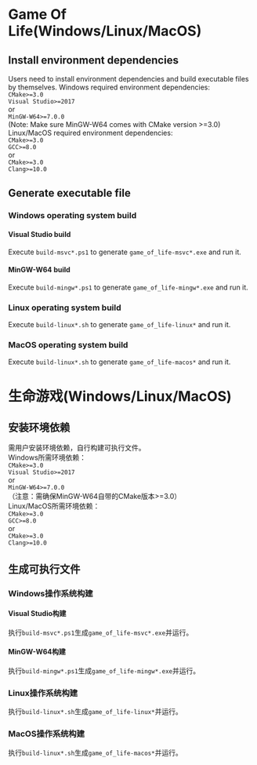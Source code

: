 # Game Of Life(Windows/Linux/MacOS)
## Install environment dependencies
Users need to install environment dependencies and build executable files by themselves.
Windows required environment dependencies:  
`CMake>=3.0`  
`Visual Studio>=2017`  
or  
`MinGW-W64>=7.0.0`  
(Note: Make sure MinGW-W64 comes with CMake version >=3.0)  
Linux/MacOS required environment dependencies:  
`CMake>=3.0`  
`GCC>=8.0`  
or  
`CMake>=3.0`  
`Clang>=10.0`  
## Generate executable file
### Windows operating system build
#### Visual Studio build
Execute `build-msvc*.ps1` to generate `game_of_life-msvc*.exe` and run it.
#### MinGW-W64 build
Execute `build-mingw*.ps1` to generate `game_of_life-mingw*.exe` and run it.
### Linux operating system build
Execute `build-linux*.sh` to generate `game_of_life-linux*` and run it.
### MacOS operating system build
Execute `build-linux*.sh` to generate `game_of_life-macos*` and run it.
# 生命游戏(Windows/Linux/MacOS)
## 安装环境依赖
需用户安装环境依赖，自行构建可执行文件。  
Windows所需环境依赖：  
`CMake>=3.0`  
`Visual Studio>=2017`  
or  
`MinGW-W64>=7.0.0`  
（注意：需确保MinGW-W64自带的CMake版本>=3.0）  
Linux/MacOS所需环境依赖：  
`CMake>=3.0`  
`GCC>=8.0`  
or  
`CMake>=3.0`  
`Clang>=10.0`  
## 生成可执行文件
### Windows操作系统构建
#### Visual Studio构建
执行`build-msvc*.ps1`生成`game_of_life-msvc*.exe`并运行。
#### MinGW-W64构建
执行`build-mingw*.ps1`生成`game_of_life-mingw*.exe`并运行。
### Linux操作系统构建
执行`build-linux*.sh`生成`game_of_life-linux*`并运行。
### MacOS操作系统构建
执行`build-linux*.sh`生成`game_of_life-macos*`并运行。
